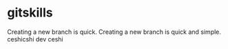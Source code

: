 # gitskills
Creating a new branch is quick.
Creating a new branch is quick and simple.
ceshicshi
dev ceshi
